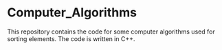 # Computer_Algorithms
This repository contains the code for some computer algorithms used for sorting elements. The code is written in C++. 
